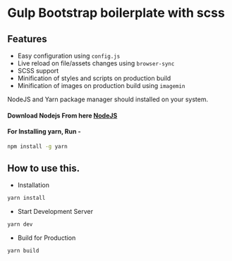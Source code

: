 # Gulp Bootstrap boilerplate with scss

## Features

- Easy configuration using `config.js`
- Live reload on file/assets changes using `browser-sync`
- SCSS support
- Minification of styles and scripts on production build
- Minification of images on production build using `imagemin`

NodeJS and Yarn package manager should installed on your system.

#### Download Nodejs From here [NodeJS](https://nodejs.org/en)

#### For Installing yarn, Run - 

```bash
npm install -g yarn
```

## How to use this.
- Installation 
```bash
yarn install
```
- Start Development Server
```bash
yarn dev
```
- Build for Production
```bash
yarn build
```